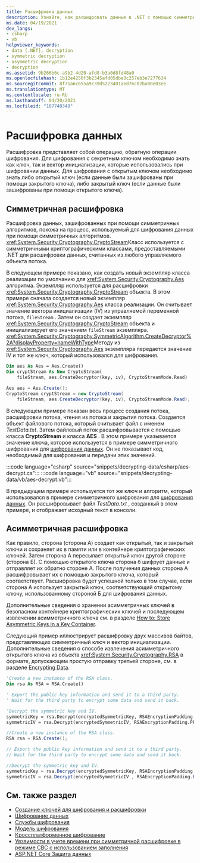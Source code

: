 ```yaml
---
title: Расшифровка данных
description: Узнайте, как расшифровать данные в .NET с помощью симметричного алгоритма или асимметричного алгоритма.
ms.date: 04/19/2021
dev_langs:
- csharp
- vb
helpviewer_keywords:
- data [.NET], decryption
- symmetric decryption
- asymmetric decryption
- decryption
ms.assetid: 9b266b6c-a9b2-4d20-afd8-b3a0d8fd48a0
ms.openlocfilehash: 1b12e4250f3b2345afd05dbe3c257eb3e7277634
ms.sourcegitcommit: 8f71a6c655a9c39d5223401aed76c02ba00e03ee
ms.translationtype: MT
ms.contentlocale: ru-RU
ms.lasthandoff: 04/20/2021
ms.locfileid: "107740348"
---
```

# <a name="decrypting-data"></a>Расшифровка данных

Расшифровка представляет собой операцию, обратную операции шифрования. Для шифрования с секретным ключом необходимо знать как ключ, так и вектор инициализации, которые использовались при шифровании данных. Для шифрования с открытым ключом необходимо знать либо открытый ключ (если данные были зашифрованы при помощи закрытого ключа), либо закрытый ключ (если данные были зашифрованы при помощи открытого ключа).

## <a name="symmetric-decryption"></a>Симметричная расшифровка

Расшифровка данных, зашифрованных при помощи симметричных алгоритмов, похожа на процесс, используемый для шифрования данных при помощи симметричных алгоритмов. <xref:System.Security.Cryptography.CryptoStream>Класс используется с симметричными криптографическими классами, предоставляемыми .NET для расшифровки данных, считанных из любого управляемого объекта потока.

В следующем примере показано, как создать новый экземпляр класса реализации по умолчанию для <xref:System.Security.Cryptography.Aes> алгоритма. Экземпляр используется для расшифровки <xref:System.Security.Cryptography.CryptoStream> объекта. В этом примере сначала создается новый экземпляр <xref:System.Security.Cryptography.Aes> класса реализации. Он считывает значение вектора инициализации (IV) из управляемой переменной потока, `fileStream` . Затем он создает экземпляр <xref:System.Security.Cryptography.CryptoStream> объекта и инициализирует его значением `fileStream` экземпляра. <xref:System.Security.Cryptography.SymmetricAlgorithm.CreateDecryptor%2A?displayProperty=nameWithType>Методу из <xref:System.Security.Cryptography.Aes> экземпляра передается значение IV и тот же ключ, который использовался для шифрования.

```vb
Dim aes As Aes = Aes.Create()
Dim cryptStream As New CryptoStream(
    fileStream, aes.CreateDecryptor(key, iv), CryptoStreamMode.Read)
```

```csharp
Aes aes = Aes.Create();
CryptoStream cryptStream = new CryptoStream(
    fileStream, aes.CreateDecryptor(key, iv), CryptoStreamMode.Read);
```

В следующем примере показан весь процесс создания потока, расшифровки потока, чтения из потока и закрытия потока. Создается объект файлового потока, который считывает файл с именем *TestData.txt*. Затем файловый поток расшифровывается с помощью класса **CryptoStream** и класса **AES** . В этом примере указывается значение ключа, которое используется в примере симметричного шифрования для [шифрования данных](encrypting-data.md). Он не показывает код, необходимый для шифрования и передачи этих значений.

:::code language="csharp" source="snippets/decrypting-data/csharp/aes-decrypt.cs":::
:::code language="vb" source="snippets/decrypting-data/vb/aes-decrypt.vb":::

В предыдущем примере используется тот же ключ и алгоритм, который использовался в примере симметричного шифрования для [шифрования данных](encrypting-data.md). Он расшифровывает файл *TestData.txt* , созданный в этом примере, и отображает исходный текст в консоли.

## <a name="asymmetric-decryption"></a>Асимметричная расшифровка

Как правило, сторона (сторона А) создает как открытый, так и закрытый ключи и сохраняет их в памяти или в контейнере криптографических ключей. Затем сторона А пересылает открытый ключ другой стороне (сторона Б). С помощью открытого ключа сторона б шифрует данные и отправляет их обратно стороне A. После получения данных сторона A расшифровывает их с помощью закрытого ключа, который соответствует. Расшифровка будет успешной только в том случае, если сторона А использует закрытый ключ, соответствующий открытому ключу, использованному стороной Б для шифрования данных.

Дополнительные сведения о хранении асимметричных ключей в безопасном контейнере криптографических ключей и последующем извлечении асимметричного ключа см. в разделе [How to: Store Asymmetric Keys in a Key Container](how-to-store-asymmetric-keys-in-a-key-container.md).

Следующий пример иллюстрирует расшифровку двух массивов байтов, представляющих симметричный ключ и вектор инициализации. Дополнительные сведения о способе извлечения асимметричного открытого ключа из объекта <xref:System.Security.Cryptography.RSA> в формате, допускающем простую отправку третьей стороне, см. в разделе [Encrypting Data](encrypting-data.md).

```vb
'Create a new instance of the RSA class.
Dim rsa As RSA = RSA.Create()

' Export the public key information and send it to a third party.
' Wait for the third party to encrypt some data and send it back.

'Decrypt the symmetric key and IV.
symmetricKey = rsa.Decrypt(encryptedSymmetricKey, RSAEncryptionPadding.Pkcs1)
symmetricIV = rsa.Decrypt(encryptedSymmetricIV, RSAEncryptionPadding.Pkcs1)
```

```csharp
//Create a new instance of the RSA class.
RSA rsa = RSA.Create();

// Export the public key information and send it to a third party.
// Wait for the third party to encrypt some data and send it back.

//Decrypt the symmetric key and IV.
symmetricKey = rsa.Decrypt(encryptedSymmetricKey, RSAEncryptionPadding.Pkcs1);
symmetricIV = rsa.Decrypt(encryptedSymmetricIV , RSAEncryptionPadding.Pkcs1);
```

## <a name="see-also"></a>См. также раздел

- [Создание ключей для шифрования и расшифровки](generating-keys-for-encryption-and-decryption.md)
- [Шифрование данных](encrypting-data.md)
- [Службы шифрования](cryptographic-services.md)
- [Модель шифрования](cryptography-model.md)
- [Кроссплатформенное шифрование](cross-platform-cryptography.md)
- [Уязвимости в учете времени при симметричной расшифровке в режиме CBC с использованием заполнения](vulnerabilities-cbc-mode.md)
- [ASP.NET Core Защита данных](/aspnet/core/security/data-protection/introduction)
